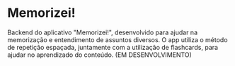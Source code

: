# Memorizei!
Backend do aplicativo "Memorizei!", desenvolvido para ajudar na memorização e entendimento de assuntos diversos.
O app utiliza o método de repetição espaçada, juntamente com a utilização de flashcards, para ajudar no aprendizado do conteúdo.
(EM DESENVOLVIMENTO)
